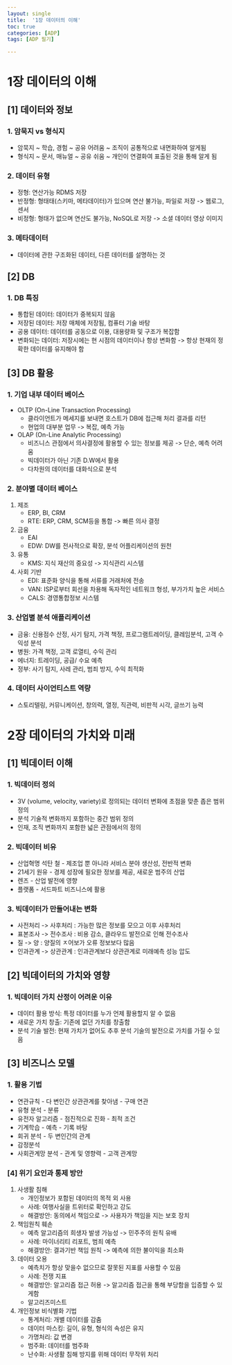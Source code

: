 ```yaml
---
layout: single
title:  '1장 데이터의 이해'
toc: true
categories: [ADP]
tags: [ADP 필기]

---
```


# 1장 데이터의 이해

## [1] 데이터와 정보

### 1. 암묵지 vs 형식지

- 암묵지 ~ 학습, 경험 ~ 공유 어려움 ~ 조직이 공통적으로 내면화하여 알게됨
- 형식지 ~ 문서, 매뉴얼 ~ 공유 쉬움 ~ 개인이 연결화여 표출된 것을 통해 알게 됨

### 2. 데이터 유형

- 정형: 연산가능 RDMS 저장
- 반정형: 형태태(스키마, 메타데이터)가 있으며 연산 불가능, 파일로 저장 -> 웹로그, 센서
- 비정형: 형태가 없으며 연산도 불가능, NoSQL로 저장 -> 소셜 데이터 영상 이미지

### 3. 메타데이터

- 데이터에 관한 구조화된 데이터, 다른 데이터를 설명하는 것

## [2] DB

### 1. DB 특징

- 통합된 데이터: 데이터가 중복되지 않음
- 저장된 데이터: 저장 매체에 저장됨, 컴퓨터 기술 바탕
- 공용 데이터: 데이터를 공동으로 이용, 대용량화 및 구조가 복잡함
- 변화되는 데이터: 저장시에는 현 시점의 데이터이나 항상 변화함 -> 항상 현재의 정확한 데이터를 유지해야 함

##  [3] DB 활용

### 1. 기업 내부 데이터 베이스

- OLTP (On-Line Transaction Processing)
  - 클라이언트가 메세지를 보내면 호스트가 DB에 접근해 처리 결과를 리턴
  - 현업의 대부분 업무 -> 복잡, 예측 가능
- OLAP (On-Line Analytic Processing)
  - 비즈니스 관점에서 의사결정에 활용할 수 있는 정보를 제공 -> 단순, 예측 어려움
  - 빅데이터가 아닌 기존 D.W에서 활용
  - 다차원의 데이터를 대화식으로 분석

### 2. 분야별 데이터 베이스

1. 제조
   - ERP, BI, CRM
   - RTE: ERP, CRM, SCM등을 통합 -> 빠른 의사 결정
2. 금융
   - EAI
   - EDW: DW를 전사적으로 확장, 분석 어플리케이션의 원천
3. 유통
   - KMS: 지식 재산의 중요성 -> 지식관리 시스템
4. 사회 기반
   - EDI: 표준화 양식을 통해 서류를 거래처에 전송
   - VAN: ISP로부터 회선을 차용해 독자적인 네트워크 형성, 부가가치 높은 서비스
   - CALS: 경영통합정보 시스템

### 3. 산업별 분석 애플리케이션

- 금융: 신용점수 산정, 사기 탐지, 가격 책정, 프로그램트레이딩, 클레임분석, 고객 수익성 분석
- 병원: 가격 책정, 고객 로열티, 수익 관리
- 에너지: 트레이딩, 공급/ 수요 예측
- 정부: 사기 탐지, 사레 관리, 범죄 방지, 수익 최적화

### 4. 데이터 사이언티스트 역량

- 스토리텔링, 커뮤니케이션, 창의력, 열정, 직관력, 비판적 시각, 글쓰기 능력

# 2장 데이터의 가치와 미래

## [1] 빅데이터 이해

### 1. 빅데이터 정의

- 3V (volume, velocity, variety)로 정의되는 데이터 변화에 초점을 맞춘 좁은 범위 정의
- 분석 기술적 변화까지 포함하는 중간 범위 정의
- 인재, 조직 변화까지 포함한 넓은 관점에서의 정의

### 2. 빅데이터 비유

- 산업혁명 석탄 철 - 제조업 뿐 아니라 서비스 분야 생산성, 전반적 변화
- 21세기 원유 - 경제 성장에 필요한 정보를 제공, 새로운 범주의 산업
- 렌즈 - 산업 발전에 영향
- 플랫폼 - 서드파트 비즈니스에 활용

### 3. 빅데이터가 만들어내는 변화

- 사전처리 -> 사후처리 : 가능한 많은 정보를 모으고 이후 사후처리
- 표본조사 -> 전수조사 : 비용 감소, 클라우드 발전으로 인해 전수조사
- 질 -> 양 : 양질의 ㅈ어보가 오류 정보보다 많음
- 인과관계 -> 상관관계 : 인과관계보다 상관관계로 미래예측 성능 압도

## [2] 빅데이터의 가치와 영향

### 1. 빅데이터 가치 산정이 어려운 이유

- 데이터 활용 방식: 특정 데이터를 누가 언제 활용할지 알 수 없음
- 새로운 가치 창출: 기존에 없던 가치를 창출함
- 분석 기술 발전: 현재 가치가 없어도 추후 분석 기술의 발전으로 가치를 가질 수 있음

## [3] 비즈니스 모델

### 1. 활용 기법

- 연관규칙 - 다 변인간 상관관계를 찾아냄 - 구매 연관
- 유형 분석 - 분류
- 유전자 알고리즘 - 점진적으로 진화 - 최적 조건
- 기계학습 - 예측 - 기록 바탕
- 회귀 분석 - 두 변인간의 관계
- 감정분석
- 사회관계망 분석 - 관계 및 영향력 - 고객 관계망

### [4] 위기 요인과 통제 방안

1. 사생활 침해
   - 개인정보가 포함된 데이터의 목적 외 사용
   - 사례: 여행사실을 트위터로 확인하고 강도
   - 해결방안: 동의에서 책임으로 -> 사용자가 책임을 지는 보호 장치
2. 책임원칙 훼손
   - 예측 알고리즘의 희생자 발생 가능성 -> 민주주의 원칙 유배
   - 사례: 마이너리티 리포트, 범죄 예측
   - 해결방안: 결과기반 책임 원칙 -> 예측에 의한 불이익을 최소화
3. 데이터 오용
   - 예측치가 항상 맞을수 없으므로 잘못된 지표를 사용할 수 있음
   - 사례: 전쟁 지표
   - 해결방안: 알고리즘 접근 허용 -> 알고리즘 접근을 통해 부당함을 입증할 수 있게함
   - 알고리즈미스트
4. 개인정보 비식별화 기법
   - 통계처리: 개별 데이터를 감춤
   - 데이터 마스킹: 길이, 유형, 형식의 속성은 유지
   - 가명처리: 값 변경
   - 범주화: 데이터를 범주화
   - 난수화: 사생활 침해 방지를 위해 데이터 무작위 처리